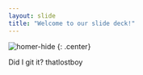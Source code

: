 ```yaml
---
layout: slide
title: "Welcome to our slide deck!"
---
```


![homer-hide](https://cloud.githubusercontent.com/assets/16547949/25400902/0a553f14-29c2-11e7-9a40-8d14136b4fa3.jpg)
{: .center}

Did I git it?   thatlostboy
